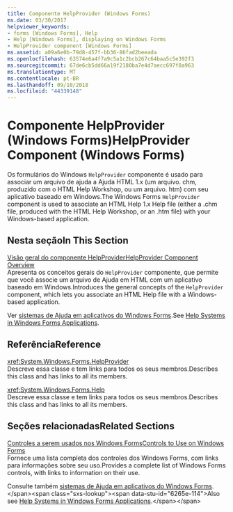 ```yaml
---
title: Componente HelpProvider (Windows Forms)
ms.date: 03/30/2017
helpviewer_keywords:
- forms [Windows Forms], Help
- Help [Windows Forms], displaying on Windows Forms
- HelpProvider component [Windows Forms]
ms.assetid: a09a6e0b-79d8-457f-bb36-86fad2beeada
ms.openlocfilehash: 63574e6a4f7a9c5a1c2bcb267c64baa5c5e392f3
ms.sourcegitcommit: 67de6cb5dd66a19f2180ba7e4d7aecc697f8a963
ms.translationtype: MT
ms.contentlocale: pt-BR
ms.lasthandoff: 09/10/2018
ms.locfileid: "44339148"
---
```

# <a name="helpprovider-component-windows-forms"></a><span data-ttu-id="6265e-102">Componente HelpProvider (Windows Forms)</span><span class="sxs-lookup"><span data-stu-id="6265e-102">HelpProvider Component (Windows Forms)</span></span>
<span data-ttu-id="6265e-103">Os formulários do Windows `HelpProvider` componente é usado para associar um arquivo de ajuda a Ajuda HTML 1.x (um arquivo. chm, produzido com o HTML Help Workshop, ou um arquivo. htm) com seu aplicativo baseado em Windows.</span><span class="sxs-lookup"><span data-stu-id="6265e-103">The Windows Forms `HelpProvider` component is used to associate an HTML Help 1.x Help file (either a .chm file, produced with the HTML Help Workshop, or an .htm file) with your Windows-based application.</span></span>  
  
## <a name="in-this-section"></a><span data-ttu-id="6265e-104">Nesta seção</span><span class="sxs-lookup"><span data-stu-id="6265e-104">In This Section</span></span>  
 [<span data-ttu-id="6265e-105">Visão geral do componente HelpProvider</span><span class="sxs-lookup"><span data-stu-id="6265e-105">HelpProvider Component Overview</span></span>](../../../../docs/framework/winforms/controls/helpprovider-component-overview-windows-forms.md)  
 <span data-ttu-id="6265e-106">Apresenta os conceitos gerais do `HelpProvider` componente, que permite que você associe um arquivo de Ajuda em HTML com um aplicativo baseado em Windows.</span><span class="sxs-lookup"><span data-stu-id="6265e-106">Introduces the general concepts of the `HelpProvider` component, which lets you associate an HTML Help file with a Windows-based application.</span></span>  
  
 <span data-ttu-id="6265e-107">Ver [sistemas de Ajuda em aplicativos do Windows Forms](../../../../docs/framework/winforms/advanced/help-systems-in-windows-forms-applications.md).</span><span class="sxs-lookup"><span data-stu-id="6265e-107">See [Help Systems in Windows Forms Applications](../../../../docs/framework/winforms/advanced/help-systems-in-windows-forms-applications.md).</span></span>  
  
## <a name="reference"></a><span data-ttu-id="6265e-108">Referência</span><span class="sxs-lookup"><span data-stu-id="6265e-108">Reference</span></span>  
 <xref:System.Windows.Forms.HelpProvider>  
 <span data-ttu-id="6265e-109">Descreve essa classe e tem links para todos os seus membros.</span><span class="sxs-lookup"><span data-stu-id="6265e-109">Describes this class and has links to all its members.</span></span>  
  
 <xref:System.Windows.Forms.Help>  
 <span data-ttu-id="6265e-110">Descreve essa classe e tem links para todos os seus membros.</span><span class="sxs-lookup"><span data-stu-id="6265e-110">Describes this class and has links to all its members.</span></span>  
  
## <a name="related-sections"></a><span data-ttu-id="6265e-111">Seções relacionadas</span><span class="sxs-lookup"><span data-stu-id="6265e-111">Related Sections</span></span>  
 [<span data-ttu-id="6265e-112">Controles a serem usados nos Windows Forms</span><span class="sxs-lookup"><span data-stu-id="6265e-112">Controls to Use on Windows Forms</span></span>](../../../../docs/framework/winforms/controls/controls-to-use-on-windows-forms.md)  
 <span data-ttu-id="6265e-113">Fornece uma lista completa dos controles dos Windows Forms, com links para informações sobre seu uso.</span><span class="sxs-lookup"><span data-stu-id="6265e-113">Provides a complete list of Windows Forms controls, with links to information on their use.</span></span>  
  
 <span data-ttu-id="6265e-114">Consulte também [sistemas de Ajuda em aplicativos do Windows Forms](https://msdn.microsoft.com/library/55dct0a1\(v=vs.110\)).</span><span class="sxs-lookup"><span data-stu-id="6265e-114">Also see [Help Systems in Windows Forms Applications](https://msdn.microsoft.com/library/55dct0a1\(v=vs.110\)).</span></span>
